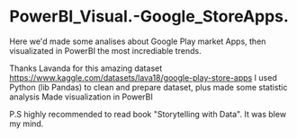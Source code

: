 # PowerBI_Visual.-Google_StoreApps. 
Here we'd made some analises about Google Play market Apps, then visualizated in PowerBI the most incrediable trends.

Thanks Lavanda for this amazing dataset https://www.kaggle.com/datasets/lava18/google-play-store-apps
I used Python (lib Pandas) to clean and prepare dataset, plus made some statistic analysis
Made visualization in PowerBI

P.S highly recommended to read book "Storytelling with Data". It was blew my mind. 
